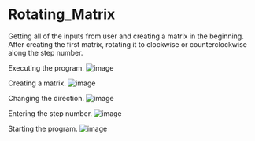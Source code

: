 # Rotating_Matrix

Getting all of the inputs from user and creating a matrix in the beginning. After creating the first matrix, rotating it to clockwise or counterclockwise along the step number.

Executing the program.
![image](https://user-images.githubusercontent.com/95479218/193419653-8f9eff3d-788b-44ad-a521-535646efdd37.png)

Creating a matrix.
![image](https://user-images.githubusercontent.com/95479218/193419671-08e334d9-3fec-4eab-9e3c-0ae627a85258.png)

Changing the direction.
![image](https://user-images.githubusercontent.com/95479218/193419689-03473f70-46c4-4bc9-a3c6-ed0f8739c1ef.png)

Entering the step number.
![image](https://user-images.githubusercontent.com/95479218/193419701-735fa589-a88c-46f3-8675-7617c823217a.png)

Starting the program.
![image](https://user-images.githubusercontent.com/95479218/193419716-62b5e6dc-9eec-44a3-b15b-9d4bf50ea660.png)
